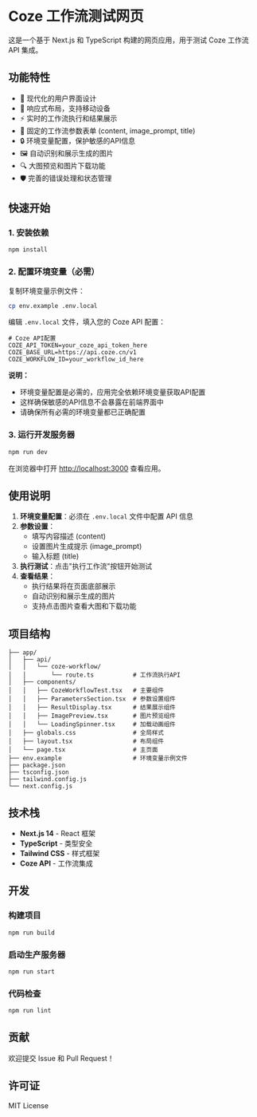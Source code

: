 # Coze 工作流测试网页

这是一个基于 Next.js 和 TypeScript 构建的网页应用，用于测试 Coze 工作流 API 集成。

## 功能特性

- 🎨 现代化的用户界面设计
- 📱 响应式布局，支持移动设备
- ⚡ 实时的工作流执行和结果展示
- 📝 固定的工作流参数表单 (content, image_prompt, title)
- 🔒 环境变量配置，保护敏感的API信息
- 🖼️ 自动识别和展示生成的图片
- 🔍 大图预览和图片下载功能
- 🛡️ 完善的错误处理和状态管理

## 快速开始

### 1. 安装依赖

```bash
npm install
```

### 2. 配置环境变量（必需）

复制环境变量示例文件：

```bash
cp env.example .env.local
```

编辑 `.env.local` 文件，填入您的 Coze API 配置：

```env
# Coze API配置
COZE_API_TOKEN=your_coze_api_token_here
COZE_BASE_URL=https://api.coze.cn/v1
COZE_WORKFLOW_ID=your_workflow_id_here
```

**说明：**
- 环境变量配置是必需的，应用完全依赖环境变量获取API配置
- 这样确保敏感的API信息不会暴露在前端界面中
- 请确保所有必需的环境变量都已正确配置

### 3. 运行开发服务器

```bash
npm run dev
```

在浏览器中打开 [http://localhost:3000](http://localhost:3000) 查看应用。

## 使用说明

1. **环境变量配置**：必须在 `.env.local` 文件中配置 API 信息
2. **参数设置**：
   - 填写内容描述 (content)
   - 设置图片生成提示 (image_prompt)  
   - 输入标题 (title)
3. **执行测试**：点击"执行工作流"按钮开始测试
4. **查看结果**：
   - 执行结果将在页面底部展示
   - 自动识别和展示生成的图片
   - 支持点击图片查看大图和下载功能

## 项目结构

```
├── app/
│   ├── api/
│   │   └── coze-workflow/
│   │       └── route.ts           # 工作流执行API
│   ├── components/
│   │   ├── CozeWorkflowTest.tsx   # 主要组件
│   │   ├── ParametersSection.tsx  # 参数设置组件
│   │   ├── ResultDisplay.tsx      # 结果展示组件
│   │   ├── ImagePreview.tsx       # 图片预览组件
│   │   └── LoadingSpinner.tsx     # 加载动画组件
│   ├── globals.css                # 全局样式
│   ├── layout.tsx                 # 布局组件
│   └── page.tsx                   # 主页面
├── env.example                    # 环境变量示例文件
├── package.json
├── tsconfig.json
├── tailwind.config.js
└── next.config.js
```

## 技术栈

- **Next.js 14** - React 框架
- **TypeScript** - 类型安全
- **Tailwind CSS** - 样式框架
- **Coze API** - 工作流集成

## 开发

### 构建项目

```bash
npm run build
```

### 启动生产服务器

```bash
npm run start
```

### 代码检查

```bash
npm run lint
```

## 贡献

欢迎提交 Issue 和 Pull Request！

## 许可证

MIT License 